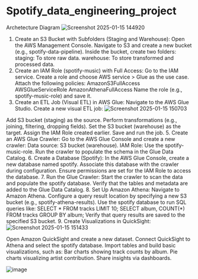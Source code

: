 # Spotify_data_engineering_project

Archetecture Diagram
![Screenshot 2025-01-15 144920](https://github.com/user-attachments/assets/b3820428-f0b2-438a-9fc7-f4fdeb8177b4)


1. Create an S3 Bucket with Subfolders (Staging and Warehouse):
Open the AWS Management Console.
Navigate to S3 and create a new bucket (e.g., spotify-data-pipeline).
Inside the bucket, create two folders:
staging: To store raw data.
warehouse: To store transformed and processed data.
2. Create an IAM Role (spotify-music) with Full Access:
Go to the IAM service.
Create a role and choose AWS service > Glue as the use case.
Attach the following policies:
AmazonS3FullAccess
AWSGlueServiceRole
AmazonAthenaFullAccess
Name the role (e.g., spotify-music-role) and save it.
3. Create an ETL Job (Visual ETL) in AWS Glue:
Navigate to the AWS Glue Studio.
Create a new visual ETL job:
![Screenshot 2025-01-15 150703](https://github.com/user-attachments/assets/7a9ebe8f-b209-454d-b8a4-de9548c42307)

Add S3 bucket (staging) as the source.
Perform transformations (e.g., joining, filtering, dropping fields).
Set the S3 bucket (warehouse) as the target.
Assign the IAM Role created earlier.
Save and run the job.
5. Create an AWS Glue Crawler:
Go to the AWS Glue Console and create a new crawler:
Data source: S3 bucket (warehouse).
IAM Role: Use the spotify-music-role.
Run the crawler to populate the schema in the Glue Data Catalog.
6. Create a Database (Spotify):
In the AWS Glue Console, create a new database named spotify.
Associate this database with the crawler during configuration.
Ensure permissions are set for the IAM Role to access the database.
7. Run the Glue Crawler:
Start the crawler to scan the data and populate the spotify database.
Verify that the tables and metadata are added to the Glue Data Catalog.
8. Set Up Amazon Athena:
Navigate to Amazon Athena.
Configure a query result location by specifying a new S3 bucket (e.g., spotify-athena-results).
Use the spotify database to run SQL queries like:
SELECT * FROM tracks LIMIT 10;
SELECT album, COUNT(*) FROM tracks GROUP BY album;
Verify that query results are saved to the specified S3 bucket.
9. Create Visualizations in QuickSight:
   ![Screenshot 2025-01-15 151433](https://github.com/user-attachments/assets/b559065a-e480-414a-97db-202d59d1fdfe)

Open Amazon QuickSight and create a new dataset.
Connect QuickSight to Athena and select the spotify database.
Import tables and build basic visualizations, such as:
Bar charts showing track counts by album.
Pie charts visualizing artist contribution.
Share insights via dashboards.

![image](https://github.com/user-attachments/assets/e57490d9-18dd-4170-91c7-770c8996cf15)

